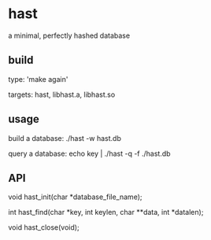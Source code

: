 hast
====

a minimal, perfectly hashed database

build
-----
type: 'make again'

targets: hast, libhast.a, libhast.so

usage
-----

build a database: ./hast -w <datainput >hast.db

query a database: echo key | ./hast -q -f ./hast.db

API
---

void hast_init(char *database_file_name);

int hast_find(char *key, int keylen, char **data, int *datalen);

void hast_close(void);


